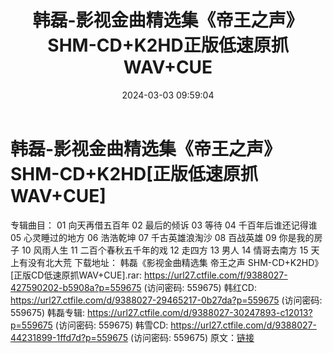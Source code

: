 ﻿---
title: 韩磊-影视金曲精选集《帝王之声》SHM-CD+K2HD正版低速原抓WAV+CUE
date: 2024-03-03 09:59:04
categories: WAV车载音乐、镜像
tags: 华语中文
---
# 韩磊-影视金曲精选集《帝王之声》SHM-CD+K2HD[正版低速原抓WAV+CUE]

专辑曲目：
01 向天再借五百年
02 最后的倾诉
03 等待
04 千百年后谁还记得谁
05 心灵睡过的地方
06 浩浩乾坤
07 千古英雄浪淘沙
08 百战英雄
09 你是我的房子
10 风雨人生
11 二百个春秋五千年的戏
12 走四方
13 男人
14 情哥去南方
15 天上有没有北大荒
下载地址：
韩磊《影视金曲精选集 帝王之声 SHM-CD+K2HD》[正版CD低速原抓WAV+CUE].rar: https://url27.ctfile.com/f/9388027-427590202-b5908a?p=559675
(访问密码: 559675)
韩红CD: https://url27.ctfile.com/d/9388027-29465217-0b27da?p=559675
(访问密码: 559675)
韩磊专辑: https://url27.ctfile.com/d/9388027-30247893-c12013?p=559675
(访问密码: 559675)
韩雪CD: https://url27.ctfile.com/d/9388027-44231899-1ffd7d?p=559675
(访问密码: 559675)
原文：[链接](https://blog.sina.com.cn/s/blog_1647c7e76010314k7.html)